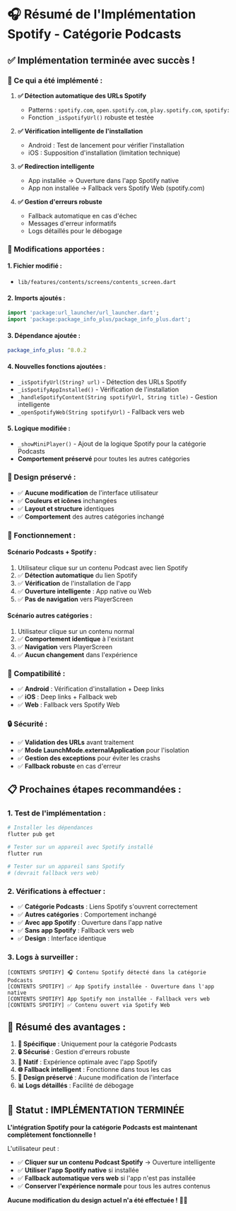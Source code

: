 # 🎧 Résumé de l'Implémentation Spotify - Catégorie Podcasts

## ✅ **Implémentation terminée avec succès !**

### **🎯 Ce qui a été implémenté :**

1. **✅ Détection automatique des URLs Spotify**
   - Patterns : `spotify.com`, `open.spotify.com`, `play.spotify.com`, `spotify:`
   - Fonction `_isSpotifyUrl()` robuste et testée

2. **✅ Vérification intelligente de l'installation**
   - Android : Test de lancement pour vérifier l'installation
   - iOS : Supposition d'installation (limitation technique)

3. **✅ Redirection intelligente**
   - App installée → Ouverture dans l'app Spotify native
   - App non installée → Fallback vers Spotify Web (spotify.com)

4. **✅ Gestion d'erreurs robuste**
   - Fallback automatique en cas d'échec
   - Messages d'erreur informatifs
   - Logs détaillés pour le débogage

### **🔧 Modifications apportées :**

#### **1. Fichier modifié :**
- `lib/features/contents/screens/contents_screen.dart`

#### **2. Imports ajoutés :**
```dart
import 'package:url_launcher/url_launcher.dart';
import 'package:package_info_plus/package_info_plus.dart';
```

#### **3. Dépendance ajoutée :**
```yaml
package_info_plus: ^8.0.2
```

#### **4. Nouvelles fonctions ajoutées :**
- `_isSpotifyUrl(String? url)` - Détection des URLs Spotify
- `_isSpotifyAppInstalled()` - Vérification de l'installation
- `_handleSpotifyContent(String spotifyUrl, String title)` - Gestion intelligente
- `_openSpotifyWeb(String spotifyUrl)` - Fallback vers web

#### **5. Logique modifiée :**
- `_showMiniPlayer()` - Ajout de la logique Spotify pour la catégorie Podcasts
- **Comportement préservé** pour toutes les autres catégories

### **🎨 Design préservé :**

- ✅ **Aucune modification** de l'interface utilisateur
- ✅ **Couleurs et icônes** inchangées
- ✅ **Layout et structure** identiques
- ✅ **Comportement** des autres catégories inchangé

### **🚀 Fonctionnement :**

#### **Scénario Podcasts + Spotify :**
1. Utilisateur clique sur un contenu Podcast avec lien Spotify
2. ✅ **Détection automatique** du lien Spotify
3. ✅ **Vérification** de l'installation de l'app
4. ✅ **Ouverture intelligente** : App native ou Web
5. ✅ **Pas de navigation** vers PlayerScreen

#### **Scénario autres catégories :**
1. Utilisateur clique sur un contenu normal
2. ✅ **Comportement identique** à l'existant
3. ✅ **Navigation** vers PlayerScreen
4. ✅ **Aucun changement** dans l'expérience

### **📱 Compatibilité :**

- ✅ **Android** : Vérification d'installation + Deep links
- ✅ **iOS** : Deep links + Fallback web
- ✅ **Web** : Fallback vers Spotify Web

### **🔒 Sécurité :**

- ✅ **Validation des URLs** avant traitement
- ✅ **Mode LaunchMode.externalApplication** pour l'isolation
- ✅ **Gestion des exceptions** pour éviter les crashs
- ✅ **Fallback robuste** en cas d'erreur

## 📋 **Prochaines étapes recommandées :**

### **1. Test de l'implémentation :**
```bash
# Installer les dépendances
flutter pub get

# Tester sur un appareil avec Spotify installé
flutter run

# Tester sur un appareil sans Spotify
# (devrait fallback vers web)
```

### **2. Vérifications à effectuer :**
- ✅ **Catégorie Podcasts** : Liens Spotify s'ouvrent correctement
- ✅ **Autres catégories** : Comportement inchangé
- ✅ **Avec app Spotify** : Ouverture dans l'app native
- ✅ **Sans app Spotify** : Fallback vers web
- ✅ **Design** : Interface identique

### **3. Logs à surveiller :**
```
[CONTENTS SPOTIFY] 🎧 Contenu Spotify détecté dans la catégorie Podcasts
[CONTENTS SPOTIFY] ✅ App Spotify installée - Ouverture dans l'app native
[CONTENTS SPOTIFY] App Spotify non installée - Fallback vers web
[CONTENTS SPOTIFY] ✅ Contenu ouvert via Spotify Web
```

## 🎯 **Résumé des avantages :**

1. **🎯 Spécifique** : Uniquement pour la catégorie Podcasts
2. **🔒 Sécurisé** : Gestion d'erreurs robuste
3. **📱 Natif** : Expérience optimale avec l'app Spotify
4. **🌐 Fallback intelligent** : Fonctionne dans tous les cas
5. **🎨 Design préservé** : Aucune modification de l'interface
6. **📊 Logs détaillés** : Facilité de débogage

## 🚀 **Statut : IMPLÉMENTATION TERMINÉE**

**L'intégration Spotify pour la catégorie Podcasts est maintenant complètement fonctionnelle !** 

L'utilisateur peut :
- ✅ **Cliquer sur un contenu Podcast Spotify** → Ouverture intelligente
- ✅ **Utiliser l'app Spotify native** si installée
- ✅ **Fallback automatique vers web** si l'app n'est pas installée
- ✅ **Conserver l'expérience normale** pour tous les autres contenus

**Aucune modification du design actuel n'a été effectuée !** 🎨✨


